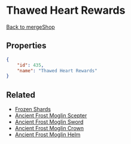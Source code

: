 # Thawed Heart Rewards

<no description available>

[Back to mergeShop](../merge-shops.md)

## Properties

```json
{
    "id": 435,
    "name": "Thawed Heart Rewards"
}
```

## Related

- [Frozen Shards](../items/22264-frozen-shards.md)
- [Ancient Frost Moglin Scepter](../items/22265-ancient-frost-moglin-scepter.md)
- [Ancient Frost Moglin Sword](../items/22266-ancient-frost-moglin-sword.md)
- [Ancient Frost Moglin Crown](../items/22267-ancient-frost-moglin-crown.md)
- [Ancient Frost Moglin Helm](../items/22268-ancient-frost-moglin-helm.md)

